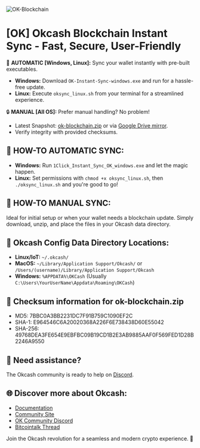 ![OK-Blockchain](https://i.imgur.com/LGEV6ai.png)

# [OK] Okcash Blockchain Instant Sync - Fast, Secure, User-Friendly

🚀 **AUTOMATIC [Windows, Linux]:** Sync your wallet instantly with pre-built executables.

- **Windows:** Download `OK-Instant-Sync-windows.exe` and run for a hassle-free update.
- **Linux:** Execute `oksync_linux.sh` from your terminal for a streamlined experience.

🔒 **MANUAL [All OS]:** Prefer manual handling? No problem!

- Latest Snapshot: [ok-blockchain.zip](https://okcash.co/ok-blockchain.zip) or via [Google Drive mirror](https://bit.ly/ok-blockchain).
- Verify integrity with provided checksums.

## 🔧 HOW-TO AUTOMATIC SYNC:

- **Windows:** Run `1Click_Instant_Sync_OK_windows.exe` and let the magic happen.
- **Linux:** Set permissions with `chmod +x oksync_linux.sh`, then `./oksync_linux.sh` and you're good to go!

## 🔧 HOW-TO MANUAL SYNC:

Ideal for initial setup or when your wallet needs a blockchain update.
Simply download, unzip, and place the files in your Okcash data directory.

## 📁 Okcash Config Data Directory Locations:

- **Linux/IoT:** `~/.okcash/`
- **MacOS:** `~/Library/Application Support/Okcash/` or `/Users/(username)/Library/Application Support/Okcash`
- **Windows:** `%APPDATA%\OKCash` (Usually `C:\Users\YourUserName\Appdata\Roaming\OKCash`)

## 🔑 Checksum information for ok-blockchain.zip

- MD5: 7BBC0A3BB2231DC7F91B759C1090EF2C
- SHA-1: E964546C6A20020368A226F6E738438D60E55042
- SHA-256: 49768DEA3FE654E9EBFBC09B19CD1B2E3AB9885AAF0F569FED1D28B2246A9550

## 📢 Need assistance?

The Okcash community is ready to help on [Discord](https://discord.gg/grvpc8c).

## 🌐 Discover more about Okcash:

- [Documentation](https://okcash.org)
- [Community Site](https://okcash.co)
- [OK Community Discord](https://discord.gg/grvpc8c)
- [Bitcointalk Thread](https://bitcointalk.org/index.php?topic=1028368.0)

Join the Okcash revolution for a seamless and modern crypto experience. 🌟
